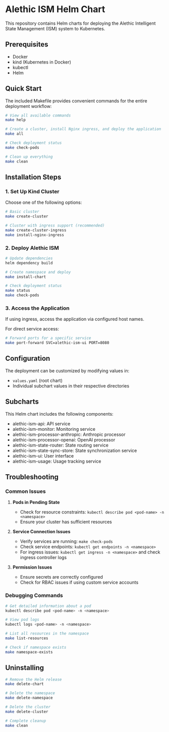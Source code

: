 # Alethic ISM Helm Chart

This repository contains Helm charts for deploying the Alethic Intelligent State Management (ISM) system to Kubernetes.

## Prerequisites

- Docker
- kind (Kubernetes in Docker)
- kubectl
- Helm

## Quick Start

The included Makefile provides convenient commands for the entire deployment workflow:

```bash
# View all available commands
make help

# Create a cluster, install Nginx ingress, and deploy the application
make all

# Check deployment status
make check-pods

# Clean up everything
make clean
```

## Installation Steps

### 1. Set Up Kind Cluster

Choose one of the following options:

```bash
# Basic cluster
make create-cluster

# Cluster with ingress support (recommended)
make create-cluster-ingress
make install-nginx-ingress
```

### 2. Deploy Alethic ISM

```bash
# Update dependencies
helm dependency build

# Create namespace and deploy
make install-chart

# Check deployment status
make status
make check-pods
```

### 3. Access the Application

If using ingress, access the application via configured host names.

For direct service access:
```bash
# Forward ports for a specific service
make port-forward SVC=alethic-ism-ui PORT=8080
```

## Configuration

The deployment can be customized by modifying values in:
- `values.yaml` (root chart)
- Individual subchart values in their respective directories

## Subcharts

This Helm chart includes the following components:
- alethic-ism-api: API service
- alethic-ism-monitor: Monitoring service
- alethic-ism-processor-anthropic: Anthropic processor
- alethic-ism-processor-openai: OpenAI processor
- alethic-ism-state-router: State routing service
- alethic-ism-state-sync-store: State synchronization service
- alethic-ism-ui: User interface
- alethic-ism-usage: Usage tracking service

## Troubleshooting

### Common Issues

1. **Pods in Pending State**
   - Check for resource constraints: `kubectl describe pod <pod-name> -n <namespace>`
   - Ensure your cluster has sufficient resources

2. **Service Connection Issues**
   - Verify services are running: `make check-pods`
   - Check service endpoints: `kubectl get endpoints -n <namespace>`
   - For ingress issues: `kubectl get ingress -n <namespace>` and check ingress controller logs

3. **Permission Issues**
   - Ensure secrets are correctly configured
   - Check for RBAC issues if using custom service accounts

### Debugging Commands

```bash
# Get detailed information about a pod
kubectl describe pod <pod-name> -n <namespace>

# View pod logs
kubectl logs <pod-name> -n <namespace>

# List all resources in the namespace
make list-resources

# Check if namespace exists
make namespace-exists
```

## Uninstalling

```bash
# Remove the Helm release
make delete-chart

# Delete the namespace
make delete-namespace

# Delete the cluster
make delete-cluster

# Complete cleanup
make clean
```